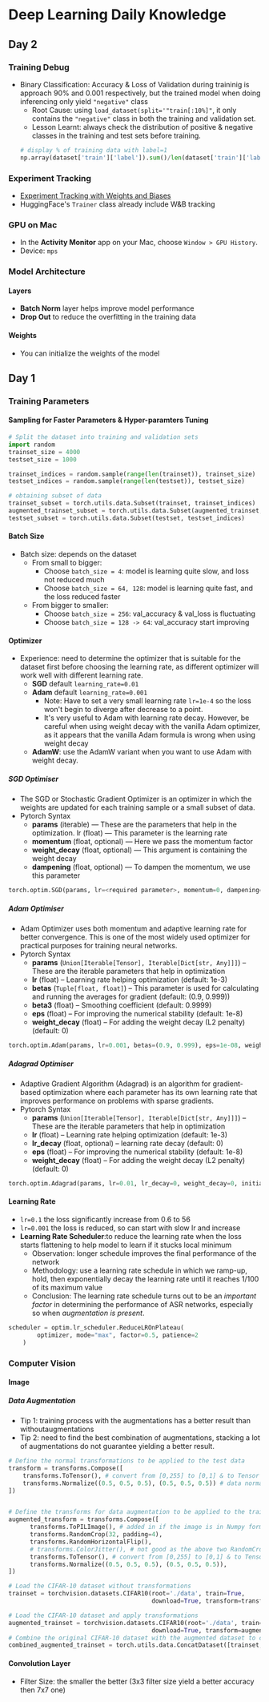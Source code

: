 # Deep Learning Daily Knowledge

## Day 2

### Training Debug

- Binary Classification: Accuracy & Loss of Validation during traininig is approach 90% and 0.001 respectively, but the trained model when doing inferencing only yield `"negative"` class
  - Root Cause: using `load_dataset(split='"train[:10%]"`, it only contains the `"negative"` class in both the training and validation set.
  - Lesson Learnt: always check the distribution of positive & negative classes in the training and test sets before training.
  ```Python
  # display % of training data with label=1
  np.array(dataset['train']['label']).sum()/len(dataset['train']['label'])
  ```

### Experiment Tracking

- [Experiment Tracking with Weights and Biases](https://www.kaggle.com/code/ayuraj/experiment-tracking-with-weights-and-biases/notebook)
- HuggingFace's `Trainer` class already include W&B tracking

### GPU on Mac

- In the **Activity Monitor** app on your Mac, choose `Window > GPU History`.
- Device: `mps`

### Model Architecture

#### Layers

- **Batch Norm** layer helps improve model performance
- **Drop Out** to reduce the overfitting in the training data

#### Weights

- You can initialize the weights of the model

## Day 1

### Training Parameters

#### Sampling for Faster Parameters & Hyper-paramters Tuning

```Python
# Split the dataset into training and validation sets
import random
trainset_size = 4000
testset_size = 1000

trainset_indices = random.sample(range(len(trainset)), trainset_size)
testset_indices = random.sample(range(len(testset)), testset_size)

# obtaining subset of data
trainset_subset = torch.utils.data.Subset(trainset, trainset_indices)
augmented_trainset_subset = torch.utils.data.Subset(augmented_trainset, trainset_indices)
testset_subset = torch.utils.data.Subset(testset, testset_indices)
```

#### Batch Size

- Batch size: depends on the dataset
  - From small to bigger:
    - Choose `batch_size = 4`: model is learning quite slow, and loss not reduced much
    - Choose `batch_size = 64, 128`: model is learning quite fast, and the loss reduced faster
  - From bigger to smaller:
    - Choose `batch_size = 256`: val_accuracy & val_loss is fluctuating
    - Choose `batch_size = 128 -> 64`: val_accuracy start improving

#### Optimizer

- Experience: need to determine the optimizer that is suitable for the dataset first before choosing the learning rate, as different optimizer will work well with different learning rate.
  - **SGD** default `learning_rate=0.01`
  - **Adam** default `learning_rate=0.001`
    - Note: Have to set a very small learning rate `lr=1e-4` so the loss won't begin to diverge after decrease to a point.
    - It's very useful to Adam with learning rate decay. However, be careful when using weight decay with the vanilla Adam optimizer, as it appears that the vanilla Adam formula is wrong when using weight decay
  - **AdamW**: use the AdamW variant when you want to use Adam with weight decay.

##### SGD Optimiser

- The SGD or Stochastic Gradient Optimizer is an optimizer in which the weights are updated for each training sample or a small subset of data.
- Pytorch Syntax
  - **params** (iterable) — These are the parameters that help in the optimization.
    lr (float) — This parameter is the learning rate
  - **momentum** (float, optional) — Here we pass the momentum factor
  - **weight_decay** (float, optional) — This argument is containing the weight decay
  - **dampening** (float, optional) — To dampen the momentum, we use this parameter

```Python
torch.optim.SGD(params, lr=<required parameter>, momentum=0, dampening=0, weight_decay=0, nesterov=False)
```

##### Adam Optimiser

- Adam Optimizer uses both momentum and adaptive learning rate for better convergence. This is one of the most widely used optimizer for practical purposes for training neural networks.
- Pytorch Syntax
  - **params** (`Union[Iterable[Tensor], Iterable[Dict[str, Any]]]`) – These are the iterable parameters that help in optimization
  - **lr** (float) – Learning rate helping optimization (default: 1e-3)
  - **betas** (`Tuple[float, float]`) – This parameter is used for calculating and running the averages for gradient (default: (0.9, 0.999))
  - **beta3** (float) – Smoothing coefficient (default: 0.9999)
  - **eps** (float) – For improving the numerical stability (default: 1e-8)
  - **weight_decay** (float) – For adding the weight decay (L2 penalty) (default: 0)

```Python
torch.optim.Adam(params, lr=0.001, betas=(0.9, 0.999), eps=1e-08, weight_decay=0, amsgrad=False)
```

##### Adagrad Optimiser

- Adaptive Gradient Algorithm (Adagrad) is an algorithm for gradient-based optimization where each parameter has its own learning rate that improves performance on problems with sparse gradients.
- Pytorch Syntax
  - **params** (`Union[Iterable[Tensor], Iterable[Dict[str, Any]]]`) – These are the iterable parameters that help in optimization
  - **lr** (float) – Learning rate helping optimization (default: 1e-3)
  - **lr_decay** (float, optional) – learning rate decay (default: 0)
  - **eps** (float) – For improving the numerical stability (default: 1e-8)
  - **weight_decay** (float) – For adding the weight decay (L2 penalty) (default: 0)

```Python
torch.optim.Adagrad(params, lr=0.01, lr_decay=0, weight_decay=0, initial_accumulator_value=0, eps=1e-10)
```

#### Learning Rate

- `lr=0.1` the loss significantly increase from 0.6 to 56
- `lr=0.001` the loss is reduced, so can start with slow lr and increase
- **Learning Rate Scheduler**:to reduce the learning rate when the loss starts flattening to help model to learn if it stucks local minimum
  - Observation: longer schedule improves the final performance of the network
  - Methodology: use a learning rate schedule in which we ramp-up, hold, then exponentially decay the learning rate until it reaches 1/100 of its maximum value
  - Conclusion: The learning rate schedule turns out to be an _important factor_ in determining the performance of ASR networks, especially so when _augmentation is present_.

```Python
scheduler = optim.lr_scheduler.ReduceLROnPlateau(
        optimizer, mode="max", factor=0.5, patience=2
    )
```

### Computer Vision

#### Image

##### Data Augmentation

- Tip 1: training process with the augmentations has a better result than withoutaugmentations
- Tip 2: need to find the best combination of augmentations, stacking a lot of augmentations do not guarantee yielding a better result.

```Python
# Define the normal transformations to be applied to the test data
transform = transforms.Compose([
    transforms.ToTensor(), # convert from [0,255] to [0,1] & to Tensor
    transforms.Normalize((0.5, 0.5, 0.5), (0.5, 0.5, 0.5)) # data normalization
])


# Define the transforms for data augmentation to be applied to the train data
augmented_transform = transforms.Compose([
      transforms.ToPILImage(), # added in if the image is in Numpy format, so need to convert to PIL for operations like crop, flip to work
      transforms.RandomCrop(32, padding=4),
      transforms.RandomHorizontalFlip(),
      # transforms.ColorJitter(), # not good as the above two RandomCrop & RandomHorizontalFlip alone
      transforms.ToTensor(), # convert from [0,255] to [0,1] & to Tensor
      transforms.Normalize((0.5, 0.5, 0.5), (0.5, 0.5, 0.5)),
])

# Load the CIFAR-10 dataset without transformations
trainset = torchvision.datasets.CIFAR10(root='./data', train=True,
                                        download=True, transform=transform)

# Load the CIFAR-10 dataset and apply transformations
augmented_trainset = torchvision.datasets.CIFAR10(root='./data', train=True,
                                        download=True, transform=augmented_transform)
# Combine the original CIFAR-10 dataset with the augmented dataset to create a larger dataset
combined_augmented_trainset = torch.utils.data.ConcatDataset([trainset, augmented_trainset])
```

#### Convolution Layer

- Filter Size: the smaller the better (3x3 filter size yield a better accuracy then 7x7 one)
